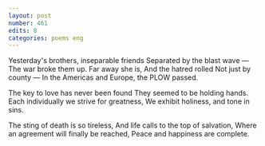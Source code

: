 ```yaml
---
layout: post
number: 461
edits: 8
categories: poems eng
---
```


Yesterday's brothers, inseparable friends
Separated by the blast wave —
The war broke them up.
Far away she is,
And the hatred rolled
Not just by county —
In the Americas and Europe, the PLOW passed.

The key to love has never been found
They seemed to be holding hands.
Each individually we strive for greatness, 
We exhibit holiness, and tone in sins.

The sting of death is so tireless,
And life calls to the top of salvation,
Where an agreement will finally be reached,
Peace and happiness are complete.
